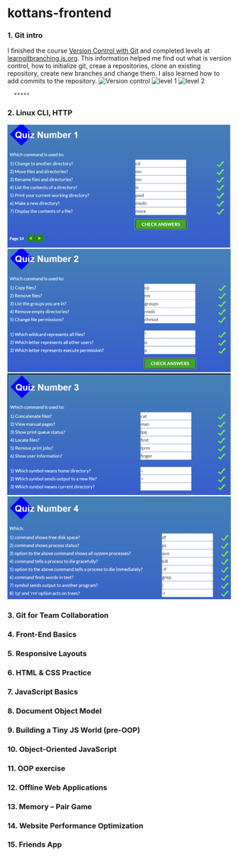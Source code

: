 # kottans-frontend
### 1. Git intro
  I finished the course [Version Control with Git](https://www.udacity.com/course/version-control-with-git--ud123) and completed levels at [learngitbranching.js.org](learngitbranching.js.org).
  This information helped me find out what is version control, how to initialize git, creaе a repositories, clone an existing repository, create new branches and change them. 
  I also learned how to add commits to the repository.
      ![Version control](https://github.com/innasmiiun/screenshots/blob/master/photo_2020-10-27_21-03-31.jpg)
      ![level 1](https://github.com/innasmiiun/screenshots/blob/master/photo_2020-10-27_21-05-40.jpg)
      ![level 2](https://github.com/innasmiiun/screenshots/blob/master/photo_2020-10-27_21-05-51.jpg)
      
      *****
###  2. Linux CLI, HTTP
  ![Quiz1](https://github.com/innasmiiun/kottans-frontend/blob/master/task_linux_cli/2.1.png)
  ![Quiz2](https://github.com/innasmiiun/kottans-frontend/blob/master/task_linux_cli/2.2.png)
  ![Quiz3](https://github.com/innasmiiun/kottans-frontend/blob/master/task_linux_cli/2.3.png)
  ![Quiz4](https://github.com/innasmiiun/kottans-frontend/blob/master/task_linux_cli/2.4.png)

###  3. Git for Team Collaboration
###  4. Front-End Basics
###  5. Responsive Layouts
###  6. HTML & CSS Practice 
###  7. JavaScript Basics
###  8. Document Object Model
###  9. Building a Tiny JS World (pre-OOP) 
###  10. Object-Oriented JavaScript 
###  11. OOP exercise 
###  12. Offline Web Applications 
###  13. Memory – Pair Game 
###  14. Website Performance Optimization 
###  15. Friends App 
  
